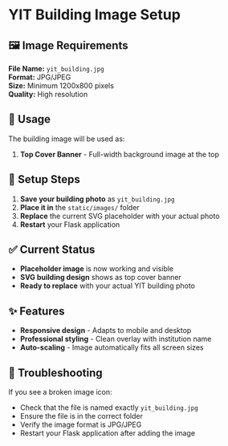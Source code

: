 # YIT Building Image Setup

## 🖼️ Image Requirements

**File Name:** `yit_building.jpg`  
**Format:** JPG/JPEG  
**Size:** Minimum 1200x800 pixels  
**Quality:** High resolution  

## 📍 Usage

The building image will be used as:

1. **Top Cover Banner** - Full-width background image at the top

## 🚀 Setup Steps

1. **Save your building photo** as `yit_building.jpg`
2. **Place it in** the `static/images/` folder
3. **Replace** the current SVG placeholder with your actual photo
4. **Restart** your Flask application

## ✅ **Current Status**

- **Placeholder image** is now working and visible
- **SVG building design** shows as top cover banner
- **Ready to replace** with your actual YIT building photo

## ✨ Features

- **Responsive design** - Adapts to mobile and desktop
- **Professional styling** - Clean overlay with institution name
- **Auto-scaling** - Image automatically fits all screen sizes

## 🔧 Troubleshooting

If you see a broken image icon:
- Check that the file is named exactly `yit_building.jpg`
- Ensure the file is in the correct folder
- Verify the image format is JPG/JPEG
- Restart your Flask application after adding the image
